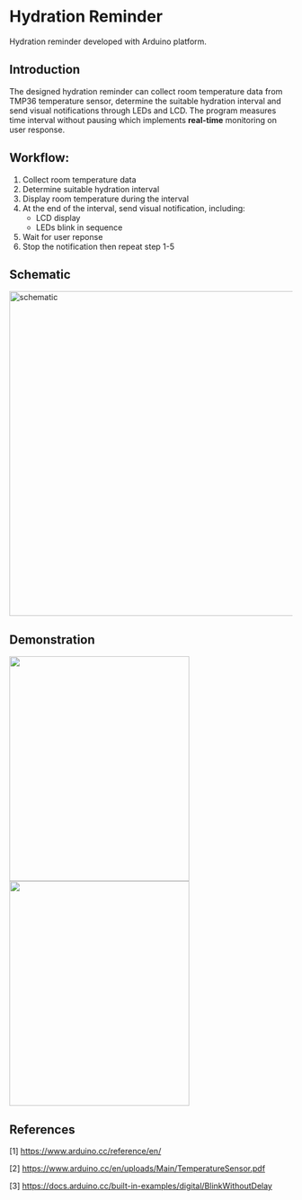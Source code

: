 # Hydration Reminder
Hydration reminder developed with Arduino platform. 

## Introduction
The designed hydration reminder can collect room temperature data from TMP36 temperature sensor, determine the suitable hydration interval and send visual notifications through LEDs and LCD. The program measures time interval without pausing which implements **real-time** monitoring on user response. 

## Workflow:
1. Collect room temperature data
2. Determine suitable hydration interval
3. Display room temperature during the interval
4. At the end of the interval, send visual notification, including:
    * LCD display
    * LEDs blink in sequence
5. Wait for user reponse
6. Stop the notification then repeat step 1-5

## Schematic
<img width="578" alt="schematic" src="https://github.com/Zixuan-Qiao/Hydration_Reminder/assets/102449059/e83d5005-bdf1-4474-ba3f-ddfecc1aad67">

## Demonstration
<img src="https://github.com/Zixuan-Qiao/learn/assets/102449059/6b949805-7307-40a2-81c9-891114550cc8" width="320" height="400">

<img src="https://github.com/Zixuan-Qiao/learn/assets/102449059/0c4530fa-10b6-43fa-aae0-801472a77f83" width="320" height="400">

## References
[1] https://www.arduino.cc/reference/en/

[2] https://www.arduino.cc/en/uploads/Main/TemperatureSensor.pdf

[3] https://docs.arduino.cc/built-in-examples/digital/BlinkWithoutDelay
